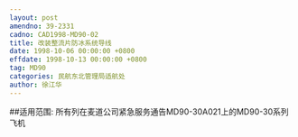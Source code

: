 ```yaml
---
layout: post
amendno: 39-2331
cadno: CAD1998-MD90-02
title: 改装整流片防冰系统导线
date: 1998-10-06 00:00:00 +0800
effdate: 1998-10-13 00:00:00 +0800
tag: MD90
categories: 民航东北管理局适航处
author: 徐江华
---
```


##适用范围:
所有列在麦道公司紧急服务通告MD90-30A021上的MD90-30系列飞机

